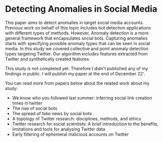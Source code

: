# Detecting Anomalies in Social Media #

This paper aims to detect anomalies in target social media accounts. Previous work on behalf of this topic includes bot detection applications with different types of methods. However, Anomaly detection is a more general framework that encapsulates social bots. Capturing anomalies starts with specifying possible anomaly types that can be seen in social media. In this study we covered collective and point anomaly detection types targeting Twitter. Our algorithm includes features extracted from Twitter and synthetically created features

This study is not completed yet. Therefore I didn't published any of my findings in public. I will publish my paper at the end of December 22'.

You can read more from papers below about the related work about my study:

* We know who you followed last summer: inferring social link creation times in twitter
* The rise of social bots
* The spread of fake news by social bots
* A topology of Twitter research: disciplines, methods, and ethics
* Twitter research for social scientists: A brief introduction to the benefits, limitations and tools for analysing Twitter data
* Early filtering of ephemeral malicious accounts on Twitter
